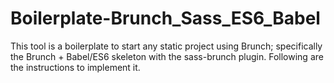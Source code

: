 # Boilerplate-Brunch_Sass_ES6_Babel
This tool is a boilerplate to start any static project using Brunch; specifically the Brunch + Babel/ES6 skeleton with the sass-brunch plugin. Following are the instructions to implement it.
